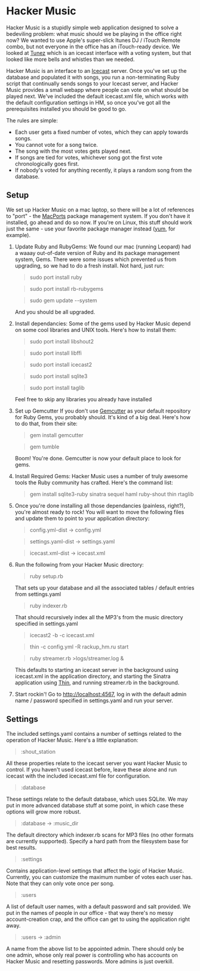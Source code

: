 Hacker Music
============
Hacker Music is a stupidly simple web application designed to solve a bedeviling problem: what music should we be playing in the office right now? We wanted to use Apple's super-slick Itunes DJ / iTouch Remote combo, but not everyone in the office has an iTouch-ready device. We looked at [Tunez](http://tunez.sourceforge.net/ "Tunez MP3 Jukebox") which is an icecast interface with a voting system, but that looked like more bells and whistles than we needed.

Hacker Music is an interface to an [Icecast](http://www.icecast.org/ "Icecast streaming music") server. Once you've set up the database and populated it with songs, you run a non-terminating Ruby script that continually sends songs to your Icecast server, and Hacker Music provides a small webapp where people can vote on what should be played next. We've included the default icecast.xml file, which works with the default configuration settings in HM, so once you've got all the prerequisites installed you should be good to go.

The rules are simple: 

*   Each user gets a fixed number of votes, which they can apply towards songs. 
*   You cannot vote for a song twice. 
*   The song with the most votes gets played next. 
*   If songs are tied for votes, whichever song got the first vote chronologically goes first. 
*   If nobody's voted for anything recently, it plays a random song from the database.

Setup
------------
We set up Hacker Music on a mac laptop, so there will be a lot of references to "port" - the [MacPorts](http://www.macports.org/ "MacPorts") package management system. If you don't have it installed, go ahead and do so now. If you're on Linux, this stuff should work just the same - use your favorite package manager instead ([yum](http://yum.baseurl.org/ "YUM Package Manager"), for example).

1.  Update Ruby and RubyGems:
    We found our mac (running Leopard) had a waaay out-of-date version of Ruby and its package management system, Gems. There were some issues which prevented us from upgrading, so we had to do a fresh install. Not hard, just run:
    
    > sudo port install ruby
    
    > sudo port install rb-rubygems
    
    > sudo gem update --system
    
    And you should be all upgraded.
    
2.  Install dependancies:
    Some of the gems used by Hacker Music depend on some cool libraries and UNIX tools. Here's how to install them:
    
    > sudo port install libshout2
    
    > sudo port install libffi
    
    > sudo port install icecast2
    
    > sudo port install sqlite3
    
    > sudo port install taglib
    
    Feel free to skip any libraries you already have installed
    
3.  Set up Gemcutter
    If you don't use [Gemcutter](http://gemcutter.org/ "Gemcutter") as your default repository for Ruby Gems, you probably should. It's kind of a big deal. Here's how to do that, from their site:
    > gem install gemcutter
    
    > gem tumble
    
    Boom! You're done. Gemcutter is now your default place to look for gems.
    
4.  Install Required Gems:
    Hacker Music uses a number of truly awesome tools the Ruby community has crafted. Here's the command list:
    
    > gem install sqlite3-ruby sinatra sequel haml ruby-shout thin rtaglib
    
5.  Once you're done installing all those dependancies (painless, right?), you're almost ready to rock! You will want to move the following files and update them to point to your application directory:
    
    > config.yml-dist -> config.yml
    
    > settings.yaml-dist -> settings.yaml
    
    > icecast.xml-dist -> icecast.xml
    
6.  Run the following from your Hacker Music directory:
    
    > ruby setup.rb
    
    That sets up your database and all the associated tables / default entries from settings.yaml
    
    > ruby indexer.rb
    
    That should recursively index all the MP3's from the music directory specified in settings.yaml
    
    > icecast2 -b -c icecast.xml

    > thin -c config.yml -R rackup_hm.ru start

    > ruby streamer.rb >logs/streamer.log &
    
    This defaults to starting an icecast server in the background using icecast.xml in the application directory, and starting the Sinatra application using [Thin](http://code.macournoyer.com/thin/ "Thin Ruby Server"), and running streamer.rb in the background.
    
7.  Start rockin'! Go to [http://localhost:4567](http://localhost:4567 "Your Sinatra Server"), log in with the default admin name / password specified in settings.yaml and run your server.

Settings
-----------
The included settings.yaml contains a number of settings related to the operation of Hacker Music. Here's a little explanation:

> :shout_station

All these properties relate to the icecast server you want Hacker Music to control. If you haven't used icecast before, leave these alone and run icecast with the included icecast.xml file for configuration.

> :database

These settings relate to the default database, which uses SQLite. We may put in more advanced database stuff at some point, in which case these options will grow more robust.

> :database -> :music_dir

The default directory which indexer.rb scans for MP3 files (no other formats are currently supported). Specify a hard path from the filesystem base for best results.

> :settings

Contains application-level settings that affect the logic of Hacker Music. Currently, you can customize the maximum number of votes each user has. Note that they can only vote once per song.

> :users

A list of default user names, with a default password and salt provided. We put in the names of people in our office - that way there's no messy account-creation crap, and the office can get to using the application right away. 

> :users -> :admin

A name from the above list to be appointed admin. There should only be one admin, whose only real power is controlling who has accounts on Hacker Music and resetting passwords. More admins is just overkill.